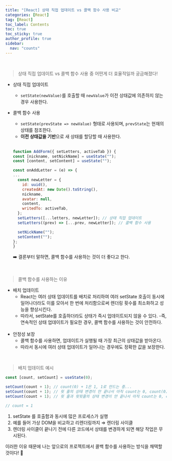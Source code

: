 ```yaml
---
title: "[React] 상태 직접 업데이트 vs 콜백 함수 사용 비교"
categories: [React]
tag: [React]
toc_label: Contents
toc: true
toc_sticky: true
author_profile: true
sidebar:
  nav: "counts"
---
```


<br>

> 상태 직접 업데이트 vs 콜백 함수 사용 중 어떤게 더 효율적일까 궁금해졌다!

- 상태 직접 업데이트

  - `setState(newValue)`를 호출할 때 `newValue`가 이전 상태값에 의존하지 않는 경우 사용한다.

- 콜백 함수 사용

  - `setState(prevState => newValue)` 형태로 사용되며, `prevState`는 현재의 상태를 참조한다.
  - **이전 상태값을 기반**으로 새 상태를 할당할 때 사용한다.<br><br>

  ```jsx
  function AddForm({ setLetters, activeTab }) {
  const [nickname, setNickName] = useState("");
  const [content, setContent] = useState("");

  const onAddLetter = (e) => {
  ...
    const newLetter = {
      id: uuid(),
      createdAt: new Date().toString(),
      nickname,
      avatar: null,
      content,
      writedTo: activeTab,
    };
    setLetters([...letters, newLetter]); // 상태 직접 업데이트
    setLetters((prev) => [...prev, newLetter]); // 콜백 함수 사용

    setNickName("");
    setContent("");
  };
  }
  ```

  ➡️ 결론부터 말하면, 콜백 함수를 사용하는 것이 더 좋다고 한다.

<br>

> 콜백 함수를 사용하는 이유

- 배치 업데이트
  - React는 여러 상태 업데이트를 배치로 처리하여 여러 setState 호출이 동시에 일어나더라도 이를 모아서 한 번에 처리함으로써 렌더링 횟수를 최소화하고 성능을 향상시킨다.
  - 따라서, setState를 호출하더라도 상태가 즉시 업데이트되지 않을 수 있다. -즉, 연속적인 상태 업데이트가 필요한 경우, 콜백 함수를 사용하는 것이 안전하다.<br><br>
- 안정성 보장
  - 콜백 함수를 사용하면, 업데이트가 실행될 때 가장 최근의 상태값을 받아온다.
  - 따라서 동시에 여러 상태 업데이트가 일어나는 경우에도 정확한 값을 보장한다.

<br>

> 배치 업데이트 예시

```jsx
const [count, setCount] = useState(0);

setCount(count + 1); // count(0) + 1은 1, 1로 만드는 중...
setCount(count + 1); // 윗 줄의 상태 변경이 안 끝나서 아직 count는 0, count(0) + 1은 1, 1로 만드는 중...
setCount(count + 1); // 윗 줄과 윗윗줄의 상태 변경이 안 끝나서 아직 count는 0, count(0) + 1은 1, 1로 만드는 중...

// count = 1
```

1. setState 를 호출함과 동시에 많은 프로세스가 실행
2. 예를 들어 가상 DOM을 비교하고 리렌더링까지 ⇒ 렌더링 사이클
3. 렌더링 사이클이 끝나기 전에 다른 코드에서 상태를 변경하게 되면 해당 작업은 무시된다.

이러한 이유 때문에 나는 앞으로의 프로젝트에서 콜백 함수를 사용하는 방식을 채택할 것이다! 🎯

<br>
